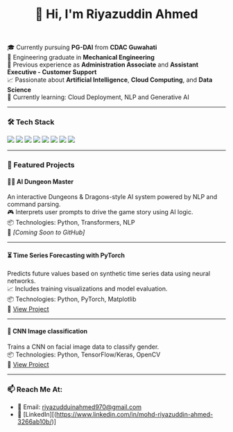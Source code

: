 <h1 align="center">👋 Hi, I'm Riyazuddin Ahmed</h1>

<p align="center">&nbsp;</p>

🎓 Currently pursuing **PG-DAI** from **CDAC Guwahati**  
🔧 Engineering graduate in **Mechanical Engineering**  
💼 Previous experience as **Administration Associate** and **Assistant Executive - Customer Support**  
📈 Passionate about **Artificial Intelligence**, **Cloud Computing**, and **Data Science**  
🌱 Currently learning: Cloud Deployment, NLP and Generative AI  

---

### 🛠️ Tech Stack

<p align="left">
  <img src="https://img.shields.io/badge/Python-3776AB?style=for-the-badge&logo=python&logoColor=white" />
  <img src="https://img.shields.io/badge/TensorFlow-FF6F00?style=for-the-badge&logo=tensorflow&logoColor=white" />
  <img src="https://img.shields.io/badge/PyTorch-EE4C2C?style=for-the-badge&logo=pytorch&logoColor=white" />
  <img src="https://img.shields.io/badge/OpenCV-5C3EE8?style=for-the-badge&logo=opencv&logoColor=white" />
  <img src="https://img.shields.io/badge/Flask-000000?style=for-the-badge&logo=flask&logoColor=white" />
  <img src="https://img.shields.io/badge/Streamlit-FF4B4B?style=for-the-badge&logo=streamlit&logoColor=white" />
  <img src="https://img.shields.io/badge/Docker-2496ED?style=for-the-badge&logo=docker&logoColor=white" />
  <img src="https://img.shields.io/badge/GitHub-181717?style=for-the-badge&logo=github&logoColor=white" />
</p>

---

### 🚀 Featured Projects

#### 🧙‍♂️ AI Dungeon Master  
An interactive Dungeons & Dragons-style AI system powered by NLP and command parsing.  
🎮 Interprets user prompts to drive the game story using AI logic.  
📦 Technologies: Python, Transformers, NLP  
🔗 _[Coming Soon to GitHub]_  

---

#### ⏳ Time Series Forecasting with PyTorch  
Predicts future values based on synthetic time series data using neural networks.  
📈 Includes training visualizations and model evaluation.  
📦 Technologies: Python, PyTorch, Matplotlib  
🔗 [View Project](https://github.com/Riyazahmed20/Time-Series-Forecasting-with-PyTorch)

---

#### 🤖 CNN Image classification  
Trains a CNN on facial image data to classify gender.  
📦 Technologies: Python, TensorFlow/Keras, OpenCV  
🔗 [View Project](https://github.com/Riyazahmed20/Image-Classification-with-Convolutional-Neural-Networks)

---

### 📫 Reach Me At:

- 📧 Email: [riyazudduinahmed970@gmail.com](mailto:riyazudduinahmed970@gmail.com)
- 💼 [LinkedIn][(https://www.linkedin.com/in/mohd-riyazuddin-ahmed-3266ab10b/)]


